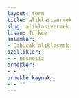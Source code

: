 ```yaml
---
layout: term
title: alıklaşıvermek
slug: aliklasivermek
lisan: Türkçe
anlamlar:
- Çabucak alıklaşmak
ozellikler:
- - nesnesiz
ornekler:
- - ''
orneklerkaynak:
- - ''
---
```

